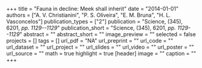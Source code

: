 +++
title = "Fauna in decline: Meek shall inherit"
date = "2014-01-01"
authors = ["A. V. Christianini", "P. S. Oliveira", "E. M. Bruna", "H. L. Vasconcelos"]
publication_types = ["2"]
publication = "Science, (345), 6201, _pp. 1129--1129_"
publication_short = "Science, (345), 6201, _pp. 1129--1129_"
abstract = ""
abstract_short = ""
image_preview = ""
selected = false
projects = []
tags = []
url_pdf = "NA"
url_preprint = ""
url_code = ""
url_dataset = ""
url_project = ""
url_slides = ""
url_video = ""
url_poster = ""
url_source = ""
math = true
highlight = true
[header]
image = ""
caption = ""
+++
